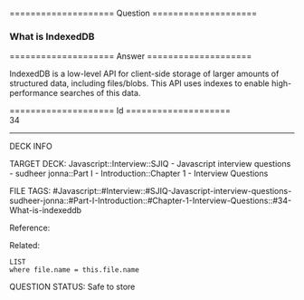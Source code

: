 ==================== Question ====================  

### What is IndexedDB  

==================== Answer ====================  

IndexedDB is a low-level API for client-side storage of larger amounts of structured data, including files/blobs. This API uses indexes to enable high-performance searches of this data.

==================== Id ====================  
34

---

DECK INFO

TARGET DECK: Javascript::Interview::SJIQ - Javascript interview questions - sudheer jonna::Part I - Introduction::Chapter 1 - Interview Questions

FILE TAGS: #Javascript::#Interview::#SJIQ-Javascript-interview-questions-sudheer-jonna::#Part-I-Introduction::#Chapter-1-Interview-Questions::#34-What-is-indexeddb

Reference:

Related:

```dataview
LIST
where file.name = this.file.name
```

QUESTION STATUS: Safe to store
